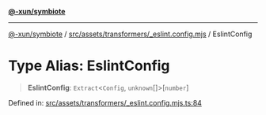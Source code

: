[**@-xun/symbiote**](../../../../../README.md)

***

[@-xun/symbiote](../../../../../README.md) / [src/assets/transformers/\_eslint.config.mjs](../README.md) / EslintConfig

# Type Alias: EslintConfig

> **EslintConfig**: `Extract`\<`Config`, `unknown`[]\>\[`number`\]

Defined in: [src/assets/transformers/\_eslint.config.mjs.ts:84](https://github.com/Xunnamius/symbiote/blob/6cd9803a2f37849e57efc78412bcf20f1a002bf9/src/assets/transformers/_eslint.config.mjs.ts#L84)
